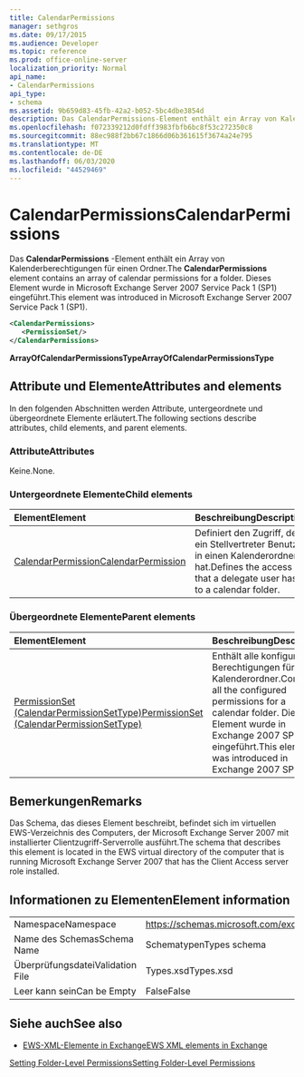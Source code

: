 ```yaml
---
title: CalendarPermissions
manager: sethgros
ms.date: 09/17/2015
ms.audience: Developer
ms.topic: reference
ms.prod: office-online-server
localization_priority: Normal
api_name:
- CalendarPermissions
api_type:
- schema
ms.assetid: 9b659d83-45fb-42a2-b052-5bc4dbe3854d
description: Das CalendarPermissions-Element enthält ein Array von Kalenderberechtigungen für einen Ordner. Dieses Element wurde in Microsoft Exchange Server 2007 Service Pack 1 (SP1) eingeführt.
ms.openlocfilehash: f072339212d0fdff3983fbfb6bc8f53c272350c8
ms.sourcegitcommit: 88ec988f2bb67c1866d06b361615f3674a24e795
ms.translationtype: MT
ms.contentlocale: de-DE
ms.lasthandoff: 06/03/2020
ms.locfileid: "44529469"
---
```

# <a name="calendarpermissions"></a><span data-ttu-id="1ce77-104">CalendarPermissions</span><span class="sxs-lookup"><span data-stu-id="1ce77-104">CalendarPermissions</span></span>

<span data-ttu-id="1ce77-105">Das **CalendarPermissions** -Element enthält ein Array von Kalenderberechtigungen für einen Ordner.</span><span class="sxs-lookup"><span data-stu-id="1ce77-105">The **CalendarPermissions** element contains an array of calendar permissions for a folder.</span></span> <span data-ttu-id="1ce77-106">Dieses Element wurde in Microsoft Exchange Server 2007 Service Pack 1 (SP1) eingeführt.</span><span class="sxs-lookup"><span data-stu-id="1ce77-106">This element was introduced in Microsoft Exchange Server 2007 Service Pack 1 (SP1).</span></span> 
  
```xml
<CalendarPermissions>
   <PermissionSet/>
</CalendarPermissions>
```

 <span data-ttu-id="1ce77-107">**ArrayOfCalendarPermissionsType**</span><span class="sxs-lookup"><span data-stu-id="1ce77-107">**ArrayOfCalendarPermissionsType**</span></span>
## <a name="attributes-and-elements"></a><span data-ttu-id="1ce77-108">Attribute und Elemente</span><span class="sxs-lookup"><span data-stu-id="1ce77-108">Attributes and elements</span></span>

<span data-ttu-id="1ce77-109">In den folgenden Abschnitten werden Attribute, untergeordnete und übergeordnete Elemente erläutert.</span><span class="sxs-lookup"><span data-stu-id="1ce77-109">The following sections describe attributes, child elements, and parent elements.</span></span>
  
### <a name="attributes"></a><span data-ttu-id="1ce77-110">Attribute</span><span class="sxs-lookup"><span data-stu-id="1ce77-110">Attributes</span></span>

<span data-ttu-id="1ce77-111">Keine.</span><span class="sxs-lookup"><span data-stu-id="1ce77-111">None.</span></span>
  
### <a name="child-elements"></a><span data-ttu-id="1ce77-112">Untergeordnete Elemente</span><span class="sxs-lookup"><span data-stu-id="1ce77-112">Child elements</span></span>

|<span data-ttu-id="1ce77-113">**Element**</span><span class="sxs-lookup"><span data-stu-id="1ce77-113">**Element**</span></span>|<span data-ttu-id="1ce77-114">**Beschreibung**</span><span class="sxs-lookup"><span data-stu-id="1ce77-114">**Description**</span></span>|
|:-----|:-----|
|[<span data-ttu-id="1ce77-115">CalendarPermission</span><span class="sxs-lookup"><span data-stu-id="1ce77-115">CalendarPermission</span></span>](calendarpermission.md) <br/> |<span data-ttu-id="1ce77-116">Definiert den Zugriff, den ein Stellvertreter Benutzer in einen Kalenderordner hat.</span><span class="sxs-lookup"><span data-stu-id="1ce77-116">Defines the access that a delegate user has to a calendar folder.</span></span>  <br/> |
   
### <a name="parent-elements"></a><span data-ttu-id="1ce77-117">Übergeordnete Elemente</span><span class="sxs-lookup"><span data-stu-id="1ce77-117">Parent elements</span></span>

|<span data-ttu-id="1ce77-118">**Element**</span><span class="sxs-lookup"><span data-stu-id="1ce77-118">**Element**</span></span>|<span data-ttu-id="1ce77-119">**Beschreibung**</span><span class="sxs-lookup"><span data-stu-id="1ce77-119">**Description**</span></span>|
|:-----|:-----|
|[<span data-ttu-id="1ce77-120">PermissionSet (CalendarPermissionSetType)</span><span class="sxs-lookup"><span data-stu-id="1ce77-120">PermissionSet (CalendarPermissionSetType)</span></span>](permissionset-calendarpermissionsettype.md) <br/> |<span data-ttu-id="1ce77-121">Enthält alle konfigurierten Berechtigungen für einen Kalenderordner.</span><span class="sxs-lookup"><span data-stu-id="1ce77-121">Contains all the configured permissions for a calendar folder.</span></span> <span data-ttu-id="1ce77-122">Dieses Element wurde in Exchange 2007 SP1 eingeführt.</span><span class="sxs-lookup"><span data-stu-id="1ce77-122">This element was introduced in Exchange 2007 SP1.</span></span>  <br/> |
   
## <a name="remarks"></a><span data-ttu-id="1ce77-123">Bemerkungen</span><span class="sxs-lookup"><span data-stu-id="1ce77-123">Remarks</span></span>

<span data-ttu-id="1ce77-124">Das Schema, das dieses Element beschreibt, befindet sich im virtuellen EWS-Verzeichnis des Computers, der Microsoft Exchange Server 2007 mit installierter Clientzugriff-Serverrolle ausführt.</span><span class="sxs-lookup"><span data-stu-id="1ce77-124">The schema that describes this element is located in the EWS virtual directory of the computer that is running Microsoft Exchange Server 2007 that has the Client Access server role installed.</span></span>
  
## <a name="element-information"></a><span data-ttu-id="1ce77-125">Informationen zu Elementen</span><span class="sxs-lookup"><span data-stu-id="1ce77-125">Element information</span></span>

|||
|:-----|:-----|
|<span data-ttu-id="1ce77-126">Namespace</span><span class="sxs-lookup"><span data-stu-id="1ce77-126">Namespace</span></span>  <br/> |https://schemas.microsoft.com/exchange/services/2006/types  <br/> |
|<span data-ttu-id="1ce77-127">Name des Schemas</span><span class="sxs-lookup"><span data-stu-id="1ce77-127">Schema Name</span></span>  <br/> |<span data-ttu-id="1ce77-128">Schematypen</span><span class="sxs-lookup"><span data-stu-id="1ce77-128">Types schema</span></span>  <br/> |
|<span data-ttu-id="1ce77-129">Überprüfungsdatei</span><span class="sxs-lookup"><span data-stu-id="1ce77-129">Validation File</span></span>  <br/> |<span data-ttu-id="1ce77-130">Types.xsd</span><span class="sxs-lookup"><span data-stu-id="1ce77-130">Types.xsd</span></span>  <br/> |
|<span data-ttu-id="1ce77-131">Leer kann sein</span><span class="sxs-lookup"><span data-stu-id="1ce77-131">Can be Empty</span></span>  <br/> |<span data-ttu-id="1ce77-132">False</span><span class="sxs-lookup"><span data-stu-id="1ce77-132">False</span></span>  <br/> |
   
## <a name="see-also"></a><span data-ttu-id="1ce77-133">Siehe auch</span><span class="sxs-lookup"><span data-stu-id="1ce77-133">See also</span></span>



- [<span data-ttu-id="1ce77-134">EWS-XML-Elemente in Exchange</span><span class="sxs-lookup"><span data-stu-id="1ce77-134">EWS XML elements in Exchange</span></span>](ews-xml-elements-in-exchange.md)


[<span data-ttu-id="1ce77-135">Setting Folder-Level Permissions</span><span class="sxs-lookup"><span data-stu-id="1ce77-135">Setting Folder-Level Permissions</span></span>](https://msdn.microsoft.com/library/c7530e86-5112-401c-b10a-9c054ae59f07%28Office.15%29.aspx)

